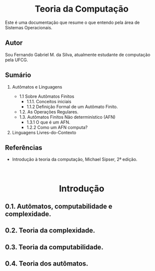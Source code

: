 
<h1 align="center"> Teoria da Computação </h1> 

Este é uma documentação que resume o que entendo pela área de Sistemas Operacionais.

## Autor

Sou Fernando Gabriel M. da Silva, atualmente estudante de computação pela UFCG.

## Sumário

<ol>
    <li> Autômatos e Linguagens </li>
        <ul>
            <li> 1.1 Sobre Autômatos Finitos
                <ul>
                    <li> 1.1.1. Conceitos iniciais</li>
                    <li> 1.1.2 Definição Formal de um Autômato Finito.</li>
                </ul>
            </li>
            <li> 1.2. As Operações Regulares.</li>
            <li> 1.3. Autômatos Finitos Não determinístico (AFN)
                <ul>
                    <li> 1.3.1 O que é um AFN.</li>
                    <li> 1.2.2 Como um AFN computa?</li>
                </ul>
            </li>
        </ul>
    <li> Linguagens Livres-do-Contexto </li>
    
</ol>

## Referências
* Introdução à teoria da computação, Michael Sipser, 2ª edição.
<br/>

<h1 align="center"> Introdução </h1> 

## 0.1. Autômatos, computabilidade e complexidade.
## 0.2. Teoria da complexidade.
## 0.3. Teoria da computabilidade.
## 0.4. Teoria dos autômatos.

